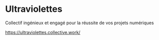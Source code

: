 # Ultraviolettes

Collectif ingénieux et engagé pour la réussite de vos projets numériques

https://ultraviolettes.collective.work/
